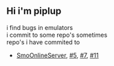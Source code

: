 ## Hi i'm piplup

i find bugs in emulators  
i commit to some repo's sometimes  
repo's i have commited to  
- [SmoOnlineServer](https://github.com/Sanae6/SmoOnlineServer), [#5](https://github.com/Sanae6/SmoOnlineServer/pull/5), [#7](https://github.com/Sanae6/SmoOnlineServer/pull/5), [#11](https://github.com/Sanae6/SmoOnlineServer/pull/11)